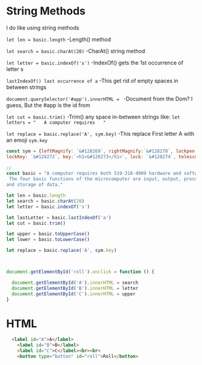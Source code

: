 # String Methods
I do like using string methods 

`let len = basic.length` -Length() method

`let search = basic.charAt(20)` -CharAt() string method 

`let letter = basic.indexOf('s')` -IndexOf() gets the 1st occurrence of letter s 

`lastIndexOf() last occurrence of a` -This get rid of empty spaces in between strings

`document.querySelector('#app').innerHTML = ` -Document from the Dom? I guess, But the #app is the id from <div id="app"> 

`let cut = basic.trim()` -Trim() any space in-between strings like: `let letters = "   A computer requires   "`

`let replace = basic.replace('A', sym.key)` -This replace First letter A with an emoji `sym.key`

```js
const sym = {leftMagnify: `&#128269`, rightMagnify:`&#128270`, lockpen:`&#128271`, 
lockKey: `&#128272`, key:`<h1>&#128273</h1>`, lock: `&#128274`, telescope: `&#128301`}
 
// 
const basic = "A computer requires both 519-318-4909 hardware and software to work.\
 The four basic functions of the microcomputer are input, output, processing,\
and storage of data."

let len = basic.length 
let search = basic.charAt(20) 
let letter = basic.indexOf('s')

let lastLetter = basic.lastIndexOf('a') 
let cut = basic.trim() 

let upper = basic.toUpperCase()
let lower = basic.toLowerCase()

let replace = basic.replace('A', sym.key)



document.getElementById('roll').onclick = function () {

  document.getElementById('A').innerHTML = search
  document.getElementById('B').innerHTML = letter
  document.getElementById('C').innerHTML = upper
}
```

# HTML
```html
  <label id="A">A</label>
    <label id="B">B</label>
    <label id="C">C</label><br><br>
    <button type="button" id="roll">Roll</button>
```

